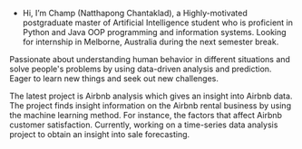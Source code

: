 - Hi, I’m Champ (Natthapong Chantaklad), a Highly-motivated postgraduate master of Artificial Intelligence student who is proficient in Python and Java OOP programming and information systems. Looking for internship in Melborne, Australia during the next semester break.

Passionate about understanding human behavior in different situations and solve people's problems by using data-driven analysis and prediction. Eager to learn new things and seek out new challenges.

The latest project is Airbnb analysis which gives an insight into Airbnb data. The project finds insight information on the Airbnb rental business by using the machine learning method. For instance, the factors that affect Airbnb customer satisfaction. Currently, working on a time-series data analysis project to obtain an insight into sale forecasting.



<!---
Alicisox/Alicisox is a ✨ special ✨ repository because its `README.md` (this file) appears on your GitHub profile.
You can click the Preview link to take a look at your changes.
--->
